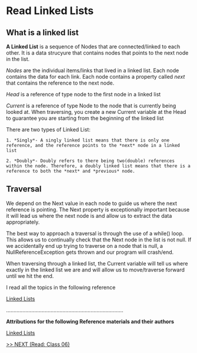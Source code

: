 # Read Linked Lists

## What is a linked list

__A Linked List__ is a sequence of Nodes that are connected/linked to each other. It is a data strucyure that contains nodes that points to the next node in the list.

*Nodes* are the individual items/links that lived in a linked list. Each node contains the data for each link. Each node contains a property called *next* that contains the reference to the next node.

*Head* is a reference of type node to the first node in a linked list

*Current* is a reference of type Node to the node that is currently being looked at. When traversing, you create a new Current variable at the Head to guarantee you are starting from the beginning of the linked list

There are two types of Linked List:

    1. *Singly*- A singly linked list means that there is only one reference, and the reference points to the *next* node in a linked list

    2. *Doubly*- Doubly refers to there being two(double) references within the node. Therefore, a doubly linked list means that there is a reference to both the *next* and *previous* node.

## Traversal

We depend on the Next value in each node to guide us where the next reference is pointing. The Next property is exceptionally important because it will lead us where the next node is and allow us to extract the data appropriately.

The best way to approach a traversal is through the use of a while() loop. This allows us to continually check that the Next node in the list is not null. If we accidentally end up trying to traverse on a node that is null, a NullReferenceException gets thrown and our program will crash/end.

When traversing through a linked list, the Current variable will tell us where exactly in the linked list we are and will allow us to move/traverse forward until we hit the end.

I read all the topics in the following reference

[Linked Lists](https://codefellows.github.io/common_curriculum/data_structures_and_algorithms/Code_401/class-05/resources/singly_linked_list.html)





















...............................................................................

__Attributions for the following Reference materials and their authors__

[Linked Lists](https://codefellows.github.io/common_curriculum/data_structures_and_algorithms/Code_401/class-05/resources/singly_linked_list.html)


[>> NEXT (Read: Class 06)](https://wondwosentsige.github.io/code-401-reading-note/class-06)
